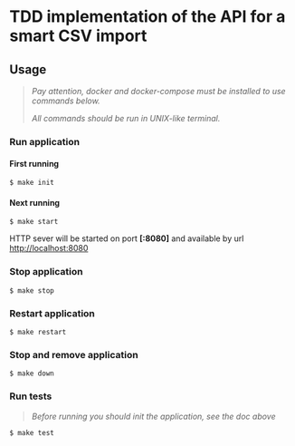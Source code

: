 # TDD implementation of the API for a smart CSV import

## Usage

> _Pay attention, docker and docker-compose must be installed to use commands below._
>
> _All commands should be run in UNIX-like terminal._

### Run application

#### First running

```shell
$ make init
```

#### Next running

```shell
$ make start
```

HTTP sever will be started on port **[:8080]** and available by url <http://localhost:8080>

### Stop application

```shell
$ make stop
```

### Restart application

```shell
$ make restart
```

### Stop and remove application

```shell
$ make down
```

### Run tests

> _Before running you should init the application, see the doc above_

```shell
$ make test
```
